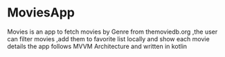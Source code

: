 # MoviesApp
Movies is an app to fetch movies by Genre from themoviedb.org ,the user can filter movies ,add them to favorite list locally and show each movie details
the app follows MVVM Architecture and written in kotlin
